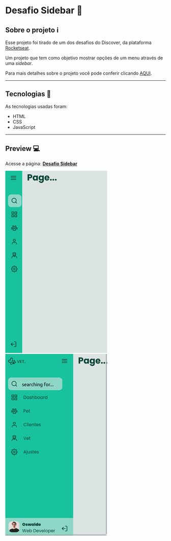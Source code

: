 # Desafio Sidebar :hamburger:

## Sobre o projeto :information_source:

Esse projeto foi tirado de um dos desafios do Discover, da plataforma [Rocketseat](https://app.rocketseat.com.br/discover).

Um projeto que tem como objetivo mostrar opções de um menu através de uma _sidebar_.

Para mais detalhes sobre o projeto você pode conferir clicando [AQUI](https://app.rocketseat.com.br/discover/challenges/sidebar).

---

## Tecnologias :wrench:

As tecnologias usadas foram:

- HTML
- CSS
- JavaScript

---

## Preview :computer:

Acesse a página: [**Desafio Sidebar**](https://matheus-lincon.github.io/sidebar/)

<img src="./readme-files/preview-close.png" width="320px"/>
<img src="./readme-files/preview-open.png" width="320px"/>
